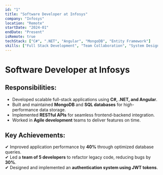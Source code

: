 ```yaml
---
id: "1"
title: "Software Developer at Infosys"
company: "Infosys"
location: "Remote"
startDate: "2024-01"
endDate: "Present"
isRemote: true
techStack: ["C#", ".NET", "Angular", "MongoDB", "Entity Framework"]
skills: ["Full Stack Development", "Team Collaboration", "System Design"]
---
```


# Software Developer at Infosys

## Responsibilities:
- Developed scalable full-stack applications using **C#, .NET, and Angular**.
- Built and maintained **MongoDB** and **SQL databases** for high-performance data storage.
- Implemented **RESTful APIs** for seamless frontend-backend integration.
- Worked in **Agile development** teams to deliver features on time.

## Key Achievements:
✔ Improved application performance by **40%** through optimized database queries.  
✔ Led a **team of 5 developers** to refactor legacy code, reducing bugs by **30%**.  
✔ Designed and implemented an **authentication system using JWT tokens**.  

